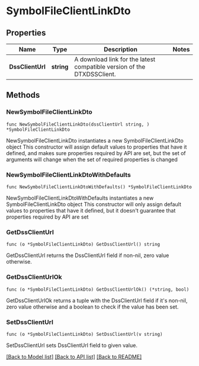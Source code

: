 # SymbolFileClientLinkDto

## Properties

Name | Type | Description | Notes
------------ | ------------- | ------------- | -------------
**DssClientUrl** | **string** | A download link for the latest compatible version of the DTXDSSClient. | 

## Methods

### NewSymbolFileClientLinkDto

`func NewSymbolFileClientLinkDto(dssClientUrl string, ) *SymbolFileClientLinkDto`

NewSymbolFileClientLinkDto instantiates a new SymbolFileClientLinkDto object
This constructor will assign default values to properties that have it defined,
and makes sure properties required by API are set, but the set of arguments
will change when the set of required properties is changed

### NewSymbolFileClientLinkDtoWithDefaults

`func NewSymbolFileClientLinkDtoWithDefaults() *SymbolFileClientLinkDto`

NewSymbolFileClientLinkDtoWithDefaults instantiates a new SymbolFileClientLinkDto object
This constructor will only assign default values to properties that have it defined,
but it doesn't guarantee that properties required by API are set

### GetDssClientUrl

`func (o *SymbolFileClientLinkDto) GetDssClientUrl() string`

GetDssClientUrl returns the DssClientUrl field if non-nil, zero value otherwise.

### GetDssClientUrlOk

`func (o *SymbolFileClientLinkDto) GetDssClientUrlOk() (*string, bool)`

GetDssClientUrlOk returns a tuple with the DssClientUrl field if it's non-nil, zero value otherwise
and a boolean to check if the value has been set.

### SetDssClientUrl

`func (o *SymbolFileClientLinkDto) SetDssClientUrl(v string)`

SetDssClientUrl sets DssClientUrl field to given value.



[[Back to Model list]](../README.md#documentation-for-models) [[Back to API list]](../README.md#documentation-for-api-endpoints) [[Back to README]](../README.md)



